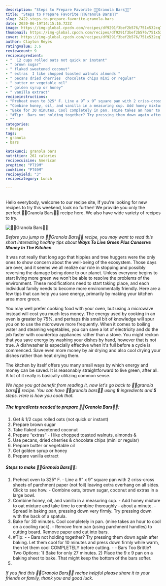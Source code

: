 ```yaml
---
description: "Steps to Prepare Favorite 🍣🍫Granola Bars🍫🍣"
title: "Steps to Prepare Favorite 🍣🍫Granola Bars🍫🍣"
slug: 2422-steps-to-prepare-favorite-granola-bars
date: 2020-06-19T14:15:16.722Z
image: https://img-global.cpcdn.com/recipes/df9291f3bef2b576/751x532cq70/🍣🍫granola-bars🍫🍣-recipe-main-photo.jpg
thumbnail: https://img-global.cpcdn.com/recipes/df9291f3bef2b576/751x532cq70/🍣🍫granola-bars🍫🍣-recipe-main-photo.jpg
cover: https://img-global.cpcdn.com/recipes/df9291f3bef2b576/751x532cq70/🍣🍫granola-bars🍫🍣-recipe-main-photo.jpg
author: Clayton Reyes
ratingvalue: 3.6
reviewcount: 9
recipeingredient:
- "  12 cups rolled oats not quick or instant"
- " brown sugar"
- " flaked sweetened coconut"
- " extras  I like chopped toasted walnuts almonds "
- " pecans dried cherries  chocolate chips mini or regular"
- " butter or vegetable oil"
- " golden syrup or honey"
- " vanilla extract"
recipeinstructions:
- "Preheat oven to 325° F. Line a 9” x 9” square pan with 2 criss-cross sheets of parchment paper (not foil) leaving extra overhang on all sides. Click to see how. Combine oats, brown sugar, coconut and extras in a large bowl."
- "Combine honey, oil, and vanilla in a measuring cup. Add honey mixture to oat mixture and take time to combine thoroughly - about a minute. Spread in baking pan, pressing down very firmly. Try pressing down with the back of a spatula."
- "Bake for 30 minutes. Cool completely in pan. (mine takes an hour to cool on a cooling rack). Remove from pan (using parchment handles) to cutting board. Remove paper and cut into bars."
- "#Tip:  Bars not holding together? Try pressing them down again after baking. Let them cool for 10 minutes and press down firmly while warm, then let them cool COMPLETELY before cutting.  Bars Too Brittle? Two Options: 1) Bake for only 27 minutes. 2) Place the 9 x 9 pan on a baking sheet to bake. That might keep the bottom of the bars softer."
- ""
categories:
- Recipe
tags:
- granola
- bars

katakunci: granola bars 
nutrition: 261 calories
recipecuisine: American
preptime: "PT19M"
cooktime: "PT49M"
recipeyield: "3"
recipecategory: Lunch

---
```

<br>
Hello everybody, welcome to our recipe site, If you're looking for new recipes to try this weekend, look no further! We provide you only the perfect 🍣🍫Granola Bars🍫🍣 recipe here. We also have wide variety of recipes to try.
<br>


![🍣🍫Granola Bars🍫🍣](https://img-global.cpcdn.com/recipes/df9291f3bef2b576/751x532cq70/🍣🍫granola-bars🍫🍣-recipe-main-photo.jpg)

<i>Before you jump to 🍣🍫Granola Bars🍫🍣 recipe, you may want to read this short interesting healthy tips about 
<strong>Ways To Live Green Plus Conserve Money In The Kitchen</strong>.</i>
</br>

It was not really that long ago that hippies and tree huggers were the only ones to show concern about the well-being of the ecosystem. Those days are over, and it seems we all realize our role in stopping and possibly reversing the damage being done to our planet. Unless everyone begins to start living more green we won't be able to resolve the problems of the environment. These modifications need to start taking place, and each individual family needs to become more environmentally friendly. Here are a few tips that can help you save energy, primarily by making your kitchen area more green.

You may well prefer cooking food with your oven, but using a microwave instead will cost you much less money. The energy used by cooking in an oven is greater by 75%, and perhaps this small bit of knowledge will spur you on to use the microwave more frequently. When it comes to boiling water and steaming vegetables, you can save a lot of electricity and do the job faster with countertop appliances rather than a stove. You might reckon that you save energy by washing your dishes by hand, however that is not true. A dishwasher is especially effective when it's full before a cycle is commenced. Save even more money by air drying and also cool drying your dishes rather than heat drying them.

The kitchen by itself offers you many small ways by which energy and money can be saved. It is reasonably straightforward to live green, after all. A lot of it really is basically utilizing common sense.


<i>We hope you got benefit from reading it, now let's go back to 🍣🍫granola bars🍫🍣 recipe. You can have 🍣🍫granola bars🍫🍣 using <strong>8</strong> ingredients and <strong>5</strong> steps. Here is how you cook that.
</i>

##### The ingredients needed to prepare 🍣🍫Granola Bars🍫🍣:

1. Get  &amp; 1/2 cups rolled oats (not quick or instant)
1. Prepare  brown sugar
1. Take  flaked sweetened coconut
1. Prepare  “extras” - I like chopped toasted walnuts, almonds &amp;
1. Use  pecans, dried cherries &amp; chocolate chips (mini or regular)
1. Prepare  butter or vegetable oil
1. Get  golden syrup or honey
1. Prepare  vanilla extract


##### Steps to make 🍣🍫Granola Bars🍫🍣:

1. Preheat oven to 325° F. - Line a 9” x 9” square pan with 2 criss-cross sheets of parchment paper (not foil) leaving extra overhang on all sides. Click to see how. - Combine oats, brown sugar, coconut and extras in a large bowl.
1. Combine honey, oil, and vanilla in a measuring cup. - Add honey mixture to oat mixture and take time to combine thoroughly - about a minute. - Spread in baking pan, pressing down very firmly. Try pressing down with the back of a spatula.
1. Bake for 30 minutes. Cool completely in pan. (mine takes an hour to cool on a cooling rack). - Remove from pan (using parchment handles) to cutting board. Remove paper and cut into bars.
1. #Tip: -  - Bars not holding together? Try pressing them down again after baking. Let them cool for 10 minutes and press down firmly while warm, then let them cool COMPLETELY before cutting. -  - Bars Too Brittle? Two Options: 1) Bake for only 27 minutes. 2) Place the 9 x 9 pan on a baking sheet to bake. That might keep the bottom of the bars softer.
1. 


<i>If you find this 🍣🍫Granola Bars🍫🍣 recipe helpful please share it to your friends or family, thank you and good luck.</i>
